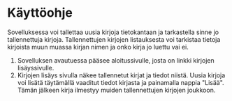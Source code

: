 # Käyttöohje

Sovelluksessa voi tallettaa uusia kirjoja tietokantaan ja tarkastella sinne jo tallennettuja kirjoja. Tallennettujen 
kirjojen listauksesta voi tarkistaa tietoja kirjoista muun muassa kirjan nimen ja onko kirja jo luettu vai ei.

1. Sovelluksen avautuessa pääsee aloitussivulle, josta on linkki kirjojen lisäyssivulle.
2. Kirjojen lisäys sivulla näkee tallennetut kirjat ja tiedot niistä. Uusia kirjoja voi lisätä täytämällä vaaditut 
   tiedot kirjasta ja painamalla nappia "Lisää". Tämän jälkeen kirja ilmestyy muiden tallennettujen kirjojen joukkoon.
